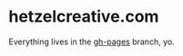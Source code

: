 hetzelcreative.com
==================

Everything lives in the [gh-pages](https://github.com/trevanhetzel/hetzelcreative.com/tree/gh-pages) branch, yo.
